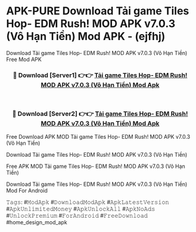 # APK-PURE Download Tải game Tiles Hop- EDM Rush! MOD APK v7.0.3 (Vô Hạn Tiền) Mod APK - (ejfhj)
Download Tải game Tiles Hop- EDM Rush! MOD APK v7.0.3 (Vô Hạn Tiền) Free Mod APK

<div align="center">
<h3>🔴 Download [Server1] 👉👉 <a href="https://apk-comot.site?title=Tải_game_Tiles_Hop-_EDM_Rush!_MOD_APK_v7.0.3_(Vô_Hạn_Tiền)">Tải game Tiles Hop- EDM Rush! MOD APK v7.0.3 (Vô Hạn Tiền) Mod Apk</a></h3><br>

<h3>🔴 Download [Server2] 👉👉 <a href="https://apk-comot.site?title=Tải_game_Tiles_Hop-_EDM_Rush!_MOD_APK_v7.0.3_(Vô_Hạn_Tiền)">Tải game Tiles Hop- EDM Rush! MOD APK v7.0.3 (Vô Hạn Tiền) Mod Apk</a></h3>
</div>


Free Download APK MOD Tải game Tiles Hop- EDM Rush! MOD APK v7.0.3 (Vô Hạn Tiền)

Download Tải game Tiles Hop- EDM Rush! MOD APK v7.0.3 (Vô Hạn Tiền) 

Free APK MOD Tải game Tiles Hop- EDM Rush! MOD APK v7.0.3 (Vô Hạn Tiền) 

Download Tải game Tiles Hop- EDM Rush! MOD APK v7.0.3 (Vô Hạn Tiền) Mod For Android

𝚃𝚊𝚐𝚜: #𝙼𝚘𝚍𝙰𝚙𝚔 #𝙳𝚘𝚠𝚗𝚕𝚘𝚊𝚍𝙼𝚘𝚍𝙰𝚙𝚔 #𝙰𝚙𝚔𝙻𝚊𝚝𝚎𝚜𝚝𝚅𝚎𝚛𝚜𝚒𝚘𝚗 #𝙰𝚙𝚔𝚄𝚗𝚕𝚒𝚖𝚒𝚝𝚎𝚍𝙼𝚘𝚗𝚎𝚢 #𝙰𝚙𝚔𝚄𝚗𝚕𝚘𝚌𝚔𝙰𝚕𝚕 #𝙰𝚙𝚔𝙽𝚘𝙰𝚍𝚜 #𝚄𝚗𝚕𝚘𝚌𝚔𝙿𝚛𝚎𝚖𝚒𝚞𝚖 #𝙵𝚘𝚛𝙰𝚗𝚍𝚛𝚘𝚒𝚍 #𝙵𝚛𝚎𝚎𝙳𝚘𝚠𝚗𝚕𝚘𝚊𝚍 #home_design_mod_apk